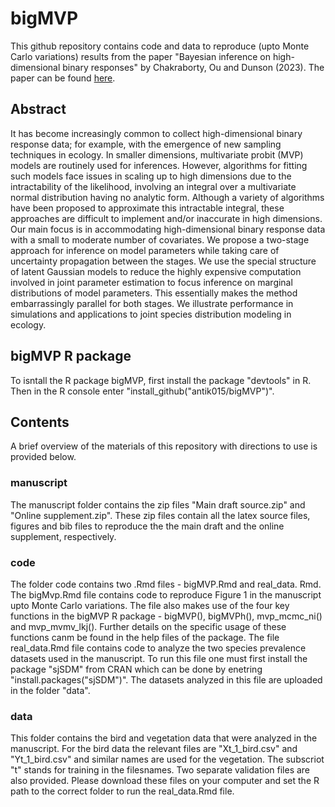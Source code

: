 bigMVP
================

This github repository contains code and data to reproduce (upto Monte Carlo variations) results from the paper "Bayesian inference on high-dimensional binary responses" by Chakraborty, Ou and Dunson (2023). The paper can be found [here](https://arxiv.org/abs/2106.02127). 

## Abstract

It has become increasingly common to collect high-dimensional binary response data; for example, with the emergence of new sampling techniques in ecology. In smaller dimensions, multivariate probit (MVP) models are routinely used for inferences. However, algorithms for fitting such models face issues in scaling up to high dimensions due to the intractability of the likelihood, involving an integral over a multivariate normal distribution having no analytic form. Although a variety of algorithms have been proposed to approximate this intractable integral, these approaches are difficult to implement and/or inaccurate in high dimensions. Our main focus is in accommodating high-dimensional binary response data with a small to moderate number of covariates. We propose a two-stage approach for inference on model parameters while taking care of uncertainty propagation between the stages. We use the special structure of latent Gaussian models to reduce the highly expensive computation involved in joint parameter estimation to focus inference on marginal distributions of model parameters. This essentially makes the method embarrassingly parallel for both stages. We illustrate performance in simulations and applications to joint species distribution modeling in ecology.

## bigMVP R package

To isntall the R package bigMVP, first install the package "devtools" in R. Then in the R console enter "install_github("antik015/bigMVP")". 

## Contents

A brief overview of the materials of this repository with directions to use is provided below.

### manuscript
The manuscript folder contains the zip files "Main draft source.zip" and "Online supplement.zip". These zip files contain all the latex source files, figures and bib files to reproduce the the main draft and the online supplement, respectively.

### code

The folder code contains two .Rmd files - bigMVP.Rmd and real_data. Rmd. The bigMvp.Rmd file contains code to reproduce Figure 1 in the manuscript upto Monte Carlo variations. The file also makes use of the four key functions in the bigMVP R package - bigMVP(), bigMVPh(), mvp_mcmc_ni() and mvp_mvmv_lkj(). Further details on the specific usage of these functions canm be found in the help files of the package. The file real_data.Rmd file contains code to analyze the two species prevalence datasets used in the manuscript. To run this file one must first install the package "sjSDM" from CRAN which can be done by enetring "install.packages("sjSDM")". The datasets analyzed in this file are uploaded in the folder "data".

### data

This folder contains the bird and vegetation data that were analyzed in the manuscript. For the bird data the relevant files are "Xt_1_bird.csv" and "Yt_1_bird.csv" and similar names are used for the vegetation. The subscriot "t" stands for training in the filesnames. Two separate validation files are also provided. Please download these files on your computer and set the R path to the correct folder to run the real_data.Rmd file.
